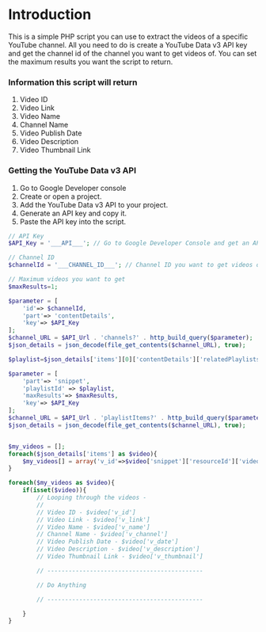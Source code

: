 # Introduction

This is a simple PHP script you can use to extract the videos of a specific YouTube channel. All you need to do is create a YouTube Data v3 API key and get the channel id of the channel you want to get videos of. You can set the maximum results you want the script to return.

### Information this script will return
1. Video ID
2. Video Link
3. Video Name
4. Channel Name
5. Video Publish Date
6. Video Description
7. Video Thumbnail Link

### Getting the YouTube Data v3 API
1. Go to Google Developer console
2. Create or open a project.
3. Add the YouTube Data v3 API to your project.
4. Generate an API key and copy it.
5. Paste the API key into the script.

```php
// API Key
$API_Key = '___API___'; // Go to Google Developer Console and get an API key

// Channel ID
$channelId = '___CHANNEL_ID___'; // Channel ID you want to get videos of. Example: UCX6OQ3DkcsbYNE6H8uQQuVA (MrBeast)

// Maximum videos you want to get
$maxResults=1;

$parameter = [
    'id'=> $channelId,
    'part'=> 'contentDetails',
    'key'=> $API_Key
];
$channel_URL = $API_Url . 'channels?' . http_build_query($parameter);
$json_details = json_decode(file_get_contents($channel_URL), true);

$playlist=$json_details['items'][0]['contentDetails']['relatedPlaylists']['uploads'];

$parameter = [
    'part'=> 'snippet',
    'playlistId' => $playlist,
    'maxResults'=> $maxResults,
    'key'=> $API_Key
];
$channel_URL = $API_Url . 'playlistItems?' . http_build_query($parameter);
$json_details = json_decode(file_get_contents($channel_URL), true);


$my_videos = [];
foreach($json_details['items'] as $video){
	$my_videos[] = array('v_id'=>$video['snippet']['resourceId']['videoId'], 'v_link'=>'https://www.youtube.com/watch?v='.$video['snippet']['resourceId']['videoId'] , 'v_name'=>$video['snippet']['title'], 'v_date'=>$video['snippet']['publishedAt'], 'v_description'=>$video['snippet']['description'], 'v_thumbnail'=>$video['snippet']['thumbnails']['high']['url'], 'v_channel'=>$video['snippet']['channelId']);
}

foreach($my_videos as $video){
    if(isset($video)){
        // Looping through the videos -
        //
        // Video ID - $video['v_id']
        // Video Link - $video['v_link']
        // Video Name - $video['v_name']
        // Channel Name - $video['v_channel']
        // Video Publish Date - $video['v_date']
        // Video Description - $video['v_description']
        // Video Thumbnail Link - $video['v_thumbnail']

        // --------------------------------------------

        // Do Anything

        // --------------------------------------------

    }
}
```
